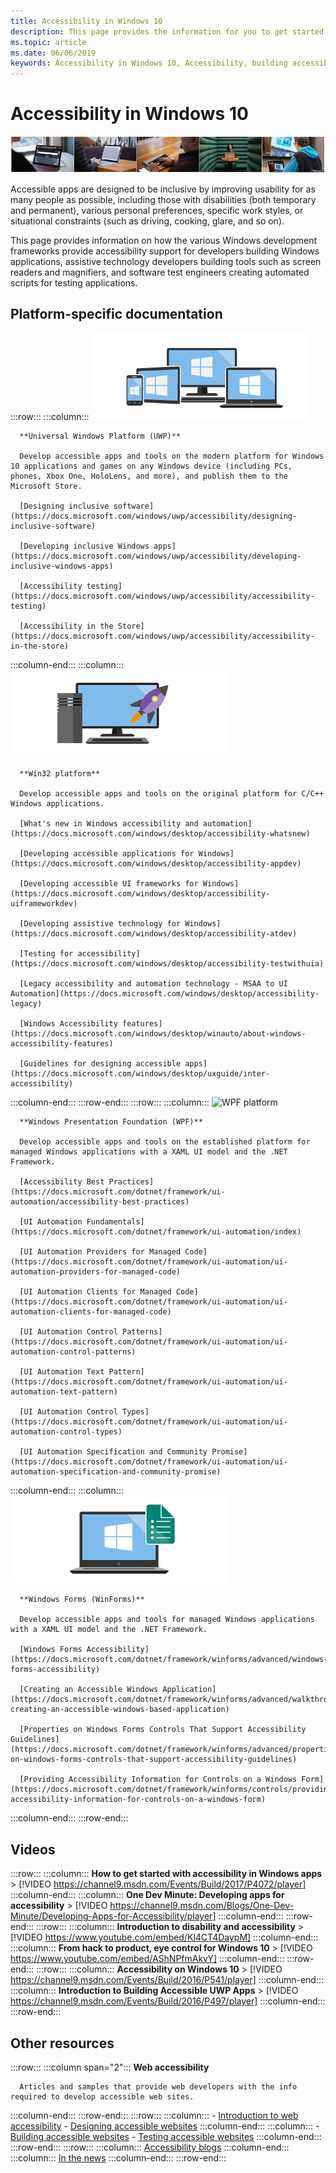 ```yaml
---
title: Accessibility in Windows 10
description: This page provides the information for you to get started developing accessible Windows apps.
ms.topic: article
ms.date: 06/06/2019
keywords: Accessibility in Windows 10, Accessibility, building accessible win32 apps, building accessible UWP apps, building accessible WPF apps, building accessible WinForms apps
---
```


# Accessibility in Windows 10

![hero-accessibility-bar-smaller.png](images/hero-accessibility-bar-smaller.png)

Accessible apps are designed to be inclusive by improving usability for as many people as possible, including those with disabilities (both temporary and permanent), various personal preferences, specific work styles, or situational constraints (such as driving, cooking, glare, and so on).

This page provides information on how the various Windows development frameworks provide accessibility support for developers building Windows applications, assistive technology developers building tools such as screen readers and magnifiers, and software test engineers creating automated scripts for testing applications.

## Platform-specific documentation

:::row:::
   :::column:::
      ![Universal Windows Platform (UWP)](images/platform-uwp.png)

      **Universal Windows Platform (UWP)**

      Develop accessible apps and tools on the modern platform for Windows 10 applications and games on any Windows device (including PCs, phones, Xbox One, HoloLens, and more), and publish them to the Microsoft Store.

      [Designing inclusive software](https://docs.microsoft.com/windows/uwp/accessibility/designing-inclusive-software)

      [Developing inclusive Windows apps](https://docs.microsoft.com/windows/uwp/accessibility/developing-inclusive-windows-apps)

      [Accessibility testing](https://docs.microsoft.com/windows/uwp/accessibility/accessibility-testing)

      [Accessibility in the Store](https://docs.microsoft.com/windows/uwp/accessibility/accessibility-in-the-store)
   :::column-end:::
   :::column:::
      ![Win32 platform apps](images/platform-win32.png)

      **Win32 platform**

      Develop accessible apps and tools on the original platform for C/C++ Windows applications.

      [What's new in Windows accessibility and automation](https://docs.microsoft.com/windows/desktop/accessibility-whatsnew)

      [Developing accessible applications for Windows](https://docs.microsoft.com/windows/desktop/accessibility-appdev)

      [Developing accessible UI frameworks for Windows](https://docs.microsoft.com/windows/desktop/accessibility-uiframeworkdev)

      [Developing assistive technology for Windows](https://docs.microsoft.com/windows/desktop/accessibility-atdev)

      [Testing for accessibility](https://docs.microsoft.com/windows/desktop/accessibility-testwithuia)

      [Legacy accessibility and automation technology - MSAA to UI Automation](https://docs.microsoft.com/windows/desktop/accessibility-legacy)

      [Windows Accessibility features](https://docs.microsoft.com/windows/desktop/winauto/about-windows-accessibility-features)

      [Guidelines for designing accessible apps](https://docs.microsoft.com/windows/desktop/uxguide/inter-accessibility)
   :::column-end:::
:::row-end:::
:::row:::
   :::column:::
      ![WPF platform](images/platform-wpf2-small.png)

      **Windows Presentation Foundation (WPF)**

      Develop accessible apps and tools on the established platform for managed Windows applications with a XAML UI model and the .NET Framework.

      [Accessibility Best Practices](https://docs.microsoft.com/dotnet/framework/ui-automation/accessibility-best-practices)

      [UI Automation Fundamentals](https://docs.microsoft.com/dotnet/framework/ui-automation/index)

      [UI Automation Providers for Managed Code](https://docs.microsoft.com/dotnet/framework/ui-automation/ui-automation-providers-for-managed-code)

      [UI Automation Clients for Managed Code](https://docs.microsoft.com/dotnet/framework/ui-automation/ui-automation-clients-for-managed-code)

      [UI Automation Control Patterns](https://docs.microsoft.com/dotnet/framework/ui-automation/ui-automation-control-patterns)

      [UI Automation Text Pattern](https://docs.microsoft.com/dotnet/framework/ui-automation/ui-automation-text-pattern)

      [UI Automation Control Types](https://docs.microsoft.com/dotnet/framework/ui-automation/ui-automation-control-types)

      [UI Automation Specification and Community Promise](https://docs.microsoft.com/dotnet/framework/ui-automation/ui-automation-specification-and-community-promise)
   :::column-end:::
   :::column:::
      ![Windows Forms platform apps](images/platform-winforms.png)

      **Windows Forms (WinForms)**

      Develop accessible apps and tools for managed Windows applications with a XAML UI model and the .NET Framework.

      [Windows Forms Accessibility](https://docs.microsoft.com/dotnet/framework/winforms/advanced/windows-forms-accessibility)

      [Creating an Accessible Windows Application](https://docs.microsoft.com/dotnet/framework/winforms/advanced/walkthrough-creating-an-accessible-windows-based-application)

      [Properties on Windows Forms Controls That Support Accessibility Guidelines](https://docs.microsoft.com/dotnet/framework/winforms/advanced/properties-on-windows-forms-controls-that-support-accessibility-guidelines)

      [Providing Accessibility Information for Controls on a Windows Form](https://docs.microsoft.com/dotnet/framework/winforms/controls/providing-accessibility-information-for-controls-on-a-windows-form)
   :::column-end:::
:::row-end:::

## Videos

:::row:::
   :::column:::
      **How to get started with accessibility in Windows apps**
      > [!VIDEO https://channel9.msdn.com/Events/Build/2017/P4072/player]
   :::column-end:::
   :::column:::
      **One Dev Minute: Developing apps for accessibility**
      > [!VIDEO https://channel9.msdn.com/Blogs/One-Dev-Minute/Developing-Apps-for-Accessibility/player]
   :::column-end:::
:::row-end:::
:::row:::
   :::column:::
      **Introduction to disability and accessibility**
      > [!VIDEO https://www.youtube.com/embed/Kl4CT4DaypM]
   :::column-end:::
   :::column:::
      **From hack to product, eye control for Windows 10**
      > [!VIDEO https://www.youtube.com/embed/AShNPfmAkvY]
   :::column-end:::
:::row-end:::
:::row:::
   :::column:::
      **Accessibility on Windows 10**
      > [!VIDEO https://channel9.msdn.com/Events/Build/2016/P541/player]
   :::column-end:::
   :::column:::
      **Introduction to Building Accessible UWP Apps**
      > [!VIDEO https://channel9.msdn.com/Events/Build/2016/P497/player]
   :::column-end:::
:::row-end:::

## Other resources

:::row:::
   :::column span="2":::
      **Web accessibility**

      Articles and samples that provide web developers with the info required to develop accessible web sites.
   :::column-end:::
:::row-end:::
:::row:::
   :::column:::
      - [Introduction to web accessibility](https://docs.microsoft.com/microsoft-edge/accessibility)
      - [Designing accessible websites](https://docs.microsoft.com/microsoft-edge/accessibility/design)
   :::column-end:::
   :::column:::
      - [Building accessible websites](https://docs.microsoft.com/microsoft-edge/accessibility/build)
      - [Testing accessible websites](https://docs.microsoft.com/microsoft-edge/accessibility/test)
   :::column-end:::
:::row-end:::
:::row:::
   :::column:::
      [Accessibility blogs](https://blogs.microsoft.com/accessibility/)
   :::column-end:::
   :::column:::
      [In the news](https://news.microsoft.com/presskits/accessibility/)
   :::column-end:::
:::row-end:::
